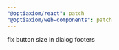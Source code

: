 ```yaml
---
"@optiaxiom/react": patch
"@optiaxiom/web-components": patch
---
```


fix button size in dialog footers
